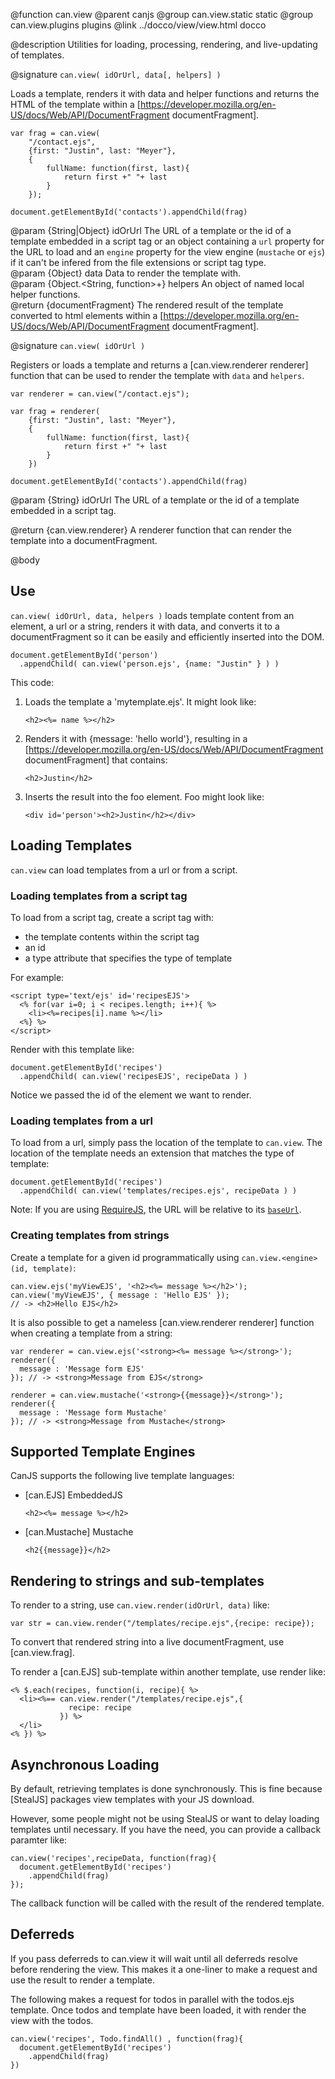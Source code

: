 @function can.view
@parent canjs
@group can.view.static static
@group can.view.plugins plugins
@link ../docco/view/view.html docco

@description Utilities for 
loading, processing, rendering, and live-updating of templates.

@signature `can.view( idOrUrl, data[, helpers] )`

Loads a template, renders it with data and helper functions and returns 
the HTML of the template within 
a [https://developer.mozilla.org/en-US/docs/Web/API/DocumentFragment documentFragment].

    var frag = can.view(
        "/contact.ejs",
        {first: "Justin", last: "Meyer"},
        {
            fullName: function(first, last){
                return first +" "+ last
            }
        });
        
    document.getElementById('contacts').appendChild(frag)

@param {String|Object} idOrUrl The URL of a template or the id of a template embedded in a script tag or an object containing a `url` property for the URL to load and an `engine` property for the view engine (`mustache` or `ejs`) if it can't be infered from the file extensions or script tag type.  
@param {Object} data Data to render the template with.  
@param {Object.<String, function>+} helpers An object of named local helper functions.  
@return {documentFragment} The rendered result of the template converted to 
html elements within a [https://developer.mozilla.org/en-US/docs/Web/API/DocumentFragment documentFragment].

@signature `can.view( idOrUrl )`

Registers or loads a template and returns a [can.view.renderer renderer] function that can be used to
render the template with `data` and `helpers`.

    var renderer = can.view("/contact.ejs");
    
    var frag = renderer(
        {first: "Justin", last: "Meyer"},
        {
            fullName: function(first, last){
                return first +" "+ last
            }
        })
        
    document.getElementById('contacts').appendChild(frag)

@param {String} idOrUrl The URL of a template or the id of a template embedded in a script tag.

@return {can.view.renderer} A renderer function that can render the template into a documentFragment.

@body

## Use

`can.view( idOrUrl, data, helpers )` loads template content from an element, a url or a string, renders
it with data, and converts it to a documentFragment so it can be easily and 
efficiently inserted into the DOM.

    document.getElementById('person')
      .appendChild( can.view('person.ejs', {name: "Justin" } ) )

This code:

    
 1. Loads the template a 'mytemplate.ejs'. It might look like:
    <pre><code>&lt;h2>&lt;%= name %>&lt;/h2></pre></code>

 2. Renders it with {message: 'hello world'}, resulting in a [https://developer.mozilla.org/en-US/docs/Web/API/DocumentFragment documentFragment] that contains:
    <pre><code>&lt;h2>Justin&lt;/h2></pre></code>

 3. Inserts the result into the foo element. Foo might look like:
    <pre><code>&lt;div id='person'>&lt;h2>Justin&lt;/h2>&lt;/div></pre></code>

## Loading Templates

`can.view` can load templates from a url or from a script.

### Loading templates from a script tag

To load from a script tag, create a script tag with:

 - the template contents within the script tag
 - an id
 - a type attribute that specifies the type of template

For example:

    <script type='text/ejs' id='recipesEJS'>
      <% for(var i=0; i < recipes.length; i++){ %>
        <li><%=recipes[i].name %></li>
      <%} %>
    </script>

Render with this template like:

    document.getElementById('recipes')
      .appendChild( can.view('recipesEJS', recipeData ) )

Notice we passed the id of the element we want to render.

### Loading templates from a url

To load from a url, simply pass the location of the template
to `can.view`.  The location of the template needs an extension that
matches the type of template:

    document.getElementById('recipes')
      .appendChild( can.view('templates/recipes.ejs', recipeData ) )

Note: If you are using [RequireJS](http://requirejs.org/), the URL will be relative to its [`baseUrl`](http://requirejs.org/docs/api.html#config-baseUrl).

### Creating templates from strings

Create a template for a given id programmatically using
`can.view.<engine>(id, template)`:

    can.view.ejs('myViewEJS', '<h2><%= message %></h2>');
    can.view('myViewEJS', { message : 'Hello EJS' });
    // -> <h2>Hello EJS</h2>

It is also possible to get a nameless [can.view.renderer renderer] function when creating a template from a string:

    var renderer = can.view.ejs('<strong><%= message %></strong>');
    renderer({
      message : 'Message form EJS'
    }); // -> <strong>Message from EJS</strong>

    renderer = can.view.mustache('<strong>{{message}}</strong>');
    renderer({
      message : 'Message form Mustache'
    }); // -> <strong>Message from Mustache</strong>

## Supported Template Engines

CanJS supports the following live template languages:

- [can.EJS] EmbeddedJS 
  <pre><code>&lt;h2>&lt;%= message %>&lt;/h2></code></pre>

- [can.Mustache] Mustache 
  <pre><code>&lt;h2{{message}}&lt/h2></code></pre>


## Rendering to strings and sub-templates

To render to a string, use `can.view.render(idOrUrl, data)` like:

    var str = can.view.render("/templates/recipe.ejs",{recipe: recipe});

To convert that rendered string into a live documentFragment, use [can.view.frag].

To render a [can.EJS] sub-template within another template, use render like:

    <% $.each(recipes, function(i, recipe){ %>
      <li><%== can.view.render("/templates/recipe.ejs",{
                 recipe: recipe
               }) %>
      </li>
    <% }) %>

## Asynchronous Loading

By default, retrieving templates is done synchronously. This 
is fine because [StealJS] packages view templates with your 
JS download.

However, some people might not be using StealJS or want to 
delay loading templates until necessary. If you have the need, 
you can provide a callback paramter like:

    can.view('recipes',recipeData, function(frag){
      document.getElementById('recipes')
        .appendChild(frag)
    });

The callback function will be called with the result of 
the rendered template.

## Deferreds 

If you pass deferreds to can.view it 
will wait until all deferreds resolve before rendering 
the view. This makes it a one-liner to make a request and use the 
result to render a template.

The following makes a request for todos in parallel with the 
todos.ejs template. Once todos and template have been loaded, 
it with render the view with the todos.

    can.view('recipes', Todo.findAll() , function(frag){
      document.getElementById('recipes')
        .appendChild(frag)
    })

